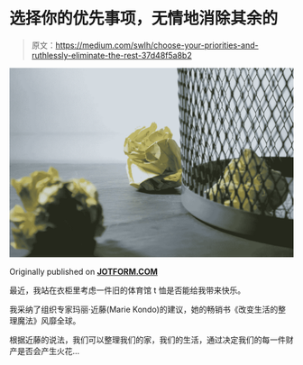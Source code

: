# 选择你的优先事项，无情地消除其余的

> 原文：<https://medium.com/swlh/choose-your-priorities-and-ruthlessly-eliminate-the-rest-37d48f5a8b2>

![](img/f8f1004ee0de843cac6ffdb5f6e9e338.png)

Originally published on [**JOTFORM.COM**](https://www.jotform.com/blog/life-changing-priorities/)

最近，我站在衣柜里考虑一件旧的体育馆 t 恤是否能给我带来快乐。

我采纳了组织专家玛丽·近藤(Marie Kondo)的建议，她的畅销书《改变生活的整理魔法》风靡全球。

根据近藤的说法，我们可以整理我们的家，我们的生活，通过决定我们的每一件财产是否会产生火花…